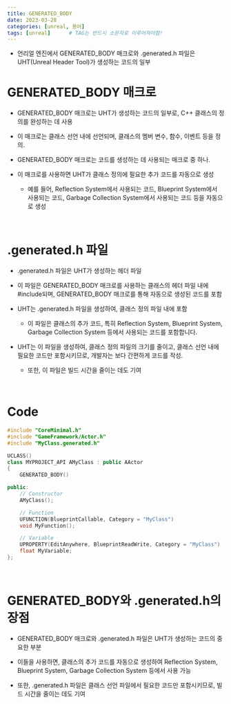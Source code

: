 ```yaml
---
title: GENERATED_BODY
date: 2023-03-28
categories: [unreal, 용어]
tags: [unreal]		# TAG는 반드시 소문자로 이루어져야함!
---
```




* 언리얼 엔진에서 GENERATED_BODY 매크로와 .generated.h 파일은 UHT(Unreal Header Tool)가 생성하는 코드의 일부

GENERATED_BODY 매크로
===================
* GENERATED_BODY 매크로는 UHT가 생성하는 코드의 일부로, C++ 클래스의 정의를 완성하는 데 사용
* 이 매크로는 클래스 선언 내에 선언되며, 클래스의 멤버 변수, 함수, 이벤트 등을 정의.

* GENERATED_BODY 매크로는 코드를 생성하는 데 사용되는 매크로 중 하나.
* 이 매크로를 사용하면 UHT가 클래스 정의에 필요한 추가 코드를 자동으로 생성
  * 예를 들어, Reflection System에서 사용되는 코드, Blueprint System에서 사용되는 코드, Garbage Collection System에서 사용되는 코드 등을 자동으로 생성

<br>

.generated.h 파일
================

* .generated.h 파일은 UHT가 생성하는 헤더 파일
* 이 파일은 GENERATED_BODY 매크로를 사용하는 클래스의 헤더 파일 내에 #include되며, GENERATED_BODY 매크로를 통해 자동으로 생성된 코드를 포함

* UHT는 .generated.h 파일을 생성하여, 클래스 정의 파일 내에 포함
  * 이 파일은 클래스의 추가 코드, 특히 Reflection System, Blueprint System, Garbage Collection System 등에서 사용되는 코드를 포함합니다.

* UHT는 이 파일을 생성하여, 클래스 정의 파일의 크기를 줄이고, 클래스 선언 내에 필요한 코드만 포함시키므로, 개발자는 보다 간편하게 코드를 작성. 
  * 또한, 이 파일은 빌드 시간을 줄이는 데도 기여

<br>

Code
=================

```c++
#include "CoreMinimal.h"
#include "GameFramework/Actor.h"
#include "MyClass.generated.h"

UCLASS()
class MYPROJECT_API AMyClass : public AActor
{
    GENERATED_BODY()

public:
    // Constructor
    AMyClass();

    // Function
    UFUNCTION(BlueprintCallable, Category = "MyClass")
    void MyFunction();

    // Variable
    UPROPERTY(EditAnywhere, BlueprintReadWrite, Category = "MyClass")
    float MyVariable;
};
```


<br>

GENERATED_BODY와 .generated.h의 장점
===============
* GENERATED_BODY 매크로와 .generated.h 파일은 UHT가 생성하는 코드의 중요한 부분

* 이들을 사용하면, 클래스의 추가 코드를 자동으로 생성하여 Reflection System, Blueprint System, Garbage Collection System 등에서 사용 가능


* 또한, .generated.h 파일은 클래스 선언 파일에서 필요한 코드만 포함시키므로, 빌드 시간을 줄이는 데도 기여
